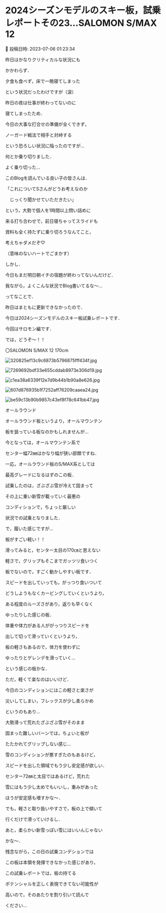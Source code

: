 # 2024シーズンモデルのスキー板，試乗レポートその23…SALOMON S/MAX 12

📅 投稿日時: 2023-07-06 01:23:34

昨日はかなりクリティカルな状況にも


かかわらず．


夕食も食べず，床で一晩寝てしまった


という状況だったわけですが（涙）





昨日の夜は仕事が終わってないのに


寝てしまったため．


今日の大事な打合せの準備が全くできず，


ノーガード戦法で相手と対峙する


という恐ろしい状況に陥ったのですが…


何とか乗り切りました．


よく乗り切った…





このBlogを読んでいる良い子の皆さんは．


「これについてSさんがどうお考えなのか


　じっくり聞かせていただきたい」


という，大勢で個人を1時間以上問い詰めに


来る打ち合わせで，前日寝ちゃってスライドも


資料も全く持たずに乗り切ろうなんてこと，


考えちゃダメだぞ♡


（意味のないハートでごまかす）





しかし．


今日もまだ明日朝イチの宿題が終わってないんだけど．


我ながら，よくこんな状況でBlog書いてるな～…





ってなことで．


昨日はまともに更新できなかったので．


今日は2024シーズンモデルのスキー板試乗レポートです．


今回はサロモン編です．


では，どうぞ～！！[]()








〇SALOMON S/MAX 12 170cm







![320825ef13c9c6873b5796875fff434f.jpg](images/320825ef13c9c6873b5796875fff434f.jpg)









![7269692bdf33e655cddab8973e306d19.jpg](images/7269692bdf33e655cddab8973e306d19.jpg)









![c1ea38a6339f12e7d9b44b1b90a8e626.jpg](images/c1ea38a6339f12e7d9b44b1b90a8e626.jpg)









![607d876935b1f7252aff76209caaea24.jpg](images/607d876935b1f7252aff76209caaea24.jpg)









![be59c13b90b9857c43ef8f78c641bb47.jpg](images/be59c13b90b9857c43ef8f78c641bb47.jpg)







オールラウンド





オールラウンド板というより，オールマウンテン


板を狙っている板なのかもしれませんが…


今となっては，オールマウンテン系で


センター幅72㎜はかなり幅が狭い部類ですね．





一応，オールラウンド板のS/MAX系としては


最高グレードになるはずのこの板．


試乗したのは，ざぶざぶ雪が冷えて固まって


その上に重い新雪が載っていく最悪の


コンディションで，ちょっと厳しい


状況での試乗となりました．





で，履いた感じですが…


板がすごい軽い！！


滑ってみると，センター太目の170㎝と思えない


軽さで，グリップもそこまでガッツリ食いつく


板でないので，すごく動かしやすい板です．





スピードを出していっても，がっつり食いついて


どうしようもなくカービングしていくというより，


ある程度のルーズさがあり，返りも早くなく


ゆったりした感じの板．





体重や体力がある人ががっつりスピードを


出して切って滑っていくというより，


板の軽さもあるので，体力を使わずに


ゆったりとゲレンデを滑っていく…


という感じの板かな．





ただ，軽くて楽なのはいいけど．


今日のコンディションにはこの軽さと楽さが


災いしてしまい，フレックスが少し柔らかめ


というのもあり…


大勢滑って荒れたざぶざぶ雪がそのまま


固まった難しいバーンでは，ちょいと板が


たたかれてグリップしない感じ…





雪のコンディションが悪すぎたのもあるけど，


スピードを出した領域でもう少し安定感が欲しい．


センター72㎜と太目ではあるけど，荒れた


雪にはもう少し太めでもいいし，重みがあった


ほうが安定感も増すかな～．





でも，軽さと取り扱いやすさで，板の上で傾いて


行くだけで滑っていけるし．





あと，柔らかい新雪っぽい雪にはいいんじゃない


かな～．





残念ながら，この日の試乗コンデションでは


この板は本領を発揮できなかった感じがあり，


この試乗レポートでは，板の持てる


ポテンシャルを正しく表現できてない可能性が


高いので，そのあたりを割り引いて読んで


ください…

